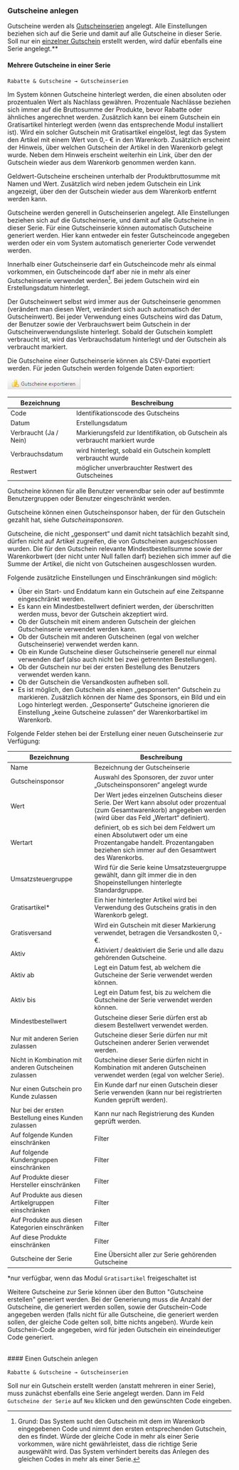 ### Gutscheine anlegen

Gutscheine werden als [Gutscheinserien](gutscheinserien.md#mehrere-gutscheine-in-einer-serie) angelegt. Alle Einstellungen beziehen sich auf die Serie und damit auf alle Gutscheine in dieser Serie.
Soll nur ein [einzelner Gutschein](gutscheinserien.md#einen-gutschein-anlegen) erstellt werden, wird dafür ebenfalls eine Serie angelegt.**

#### Mehrere Gutscheine in einer Serie

    Rabatte & Gutscheine → Gutscheinserien

Im System können Gutscheine hinterlegt werden, die einen absoluten oder prozentualen Wert als Nachlass gewähren. Prozentuale Nachlässe beziehen sich immer auf die Bruttosumme der Produkte, bevor Rabatte oder ähnliches angerechnet werden. Zusätzlich kann bei einem Gutschein ein Gratisartikel hinterlegt werden (wenn das entsprechende Modul installiert ist). Wird ein solcher Gutschein mit Gratisartikel eingelöst, legt das System den Artikel mit einem Wert von 0,- € in den Warenkorb. Zusätzlich erscheint der Hinweis, über welchen Gutschein der Artikel in den Warenkorb gelegt wurde. Neben dem Hinweis erscheint weiterhin ein Link, über den der Gutschein wieder aus dem Warenkorb genommen werden kann.

Geldwert-Gutscheine erscheinen unterhalb der Produktbruttosumme mit Namen und Wert. Zusätzlich wird neben jedem Gutschein ein Link angezeigt, über den der Gutschein wieder aus dem Warenkorb entfernt werden kann.

Gutscheine werden generell in Gutscheinserien angelegt. Alle Einstellungen beziehen sich auf die Gutscheinserie, und damit auf alle Gutscheine in dieser Serie. Für eine Gutscheinserie können automatisch Gutscheine generiert werden. Hier kann entweder ein fester Gutscheincode angegeben werden oder ein vom System automatisch generierter Code verwendet werden.

Innerhalb einer Gutscheinserie darf ein Gutscheincode mehr als einmal vorkommen, ein Gutscheincode darf aber nie in mehr als einer Gutscheinserie verwendet werden[^1]. Bei jedem Gutschein wird ein Erstellungsdatum hinterlegt.

Der Gutscheinwert selbst wird immer aus der Gutscheinserie genommen (verändert man diesen Wert, verändert sich auch automatisch der Gutscheinwert). Bei jeder Verwendung eines Gutscheins wird das Datum, der Benutzer sowie der Verbrauchswert beim Gutschein in der Gutscheinverwendungsliste hinterlegt. Sobald der Gutschein komplett verbraucht ist, wird das Verbrauchsdatum hinterlegt und der Gutschein als verbraucht markiert. 

Die Gutscheine einer Gutscheinserie können als CSV-Datei exportiert werden. Für jeden Gutschein werden folgende Daten exportiert:

![](bild50.png)

| Bezeichnung | Beschreibung |
| -- | -- |
| Code | Identifikationscode des Gutscheins |
| Datum | Erstellungsdatum |
| Verbraucht (Ja / Nein) | Markierungsfeld zur Identifikation, ob Gutschein als verbraucht markiert wurde |
| Verbrauchsdatum | wird hinterlegt, sobald ein Gutschein komplett verbraucht wurde  |
| Restwert | möglicher unverbrauchter Restwert des Gutscheines |

Gutscheine können für alle Benutzer verwendbar sein oder auf bestimmte Benutzergruppen oder Benutzer eingeschränkt werden.

Gutscheine können einen Gutscheinsponsor haben, der für den Gutschein gezahlt hat, siehe *Gutscheinsponsoren*.

Gutscheine, die nicht „gesponsert“ und damit nicht tatsächlich bezahlt sind, dürfen nicht auf Artikel zugreifen, die von Gutscheinen ausgeschlossen wurden. Die für den Gutschein relevante Mindestbestellsumme sowie der Warenkorbwert (der nicht unter Null fallen darf) beziehen sich immer auf die Summe der Artikel, die nicht von Gutscheinen ausgeschlossen wurden. 

Folgende zusätzliche Einstellungen und Einschränkungen sind möglich:

* Über ein Start- und Enddatum kann ein Gutschein auf eine Zeitspanne eingeschränkt werden.
* Es kann ein Mindestbestellwert definiert werden, der überschritten werden muss, bevor der Gutschein akzeptiert wird.
* Ob der Gutschein mit einem anderen Gutschein der gleichen Gutscheinserie verwendet werden kann.
* Ob der Gutschein mit anderen Gutscheinen (egal von welcher Gutscheinserie) verwendet werden kann.
* Ob ein Kunde Gutscheine dieser Gutscheinserie generell nur einmal verwenden darf (also auch nicht bei zwei getrennten Bestellungen).
* Ob der Gutschein nur bei der ersten Bestellung des Benutzers verwendet werden kann.
* Ob der Gutschein die Versandkosten aufheben soll.
* Es ist möglich, den Gutschein als einen „gesponserten“ Gutschein zu markieren. Zusätzlich können der Name des Sponsors, ein Bild und ein Logo hinterlegt werden. „Gesponserte“ Gutscheine ignorieren die Einstellung „keine Gutscheine zulassen“ der Warenkorbartikel im Warenkorb.


Folgende Felder stehen bei der Erstellung einer neuen Gutscheinserie zur Verfügung:

| Bezeichnung | Beschreibung |
| -- | -- |
| Name | Bezeichnung der Gutscheinserie |
| Gutscheinsponsor | Auswahl des Sponsoren, der zuvor unter „Gutscheinsponsoren“ angelegt wurde |
| Wert | Der Wert jedes einzelnen Gutscheins dieser Serie. Der Wert kann absolut oder prozentual (zum Gesamtwarenkorb) angegeben werden (wird über das Feld „Wertart“ definiert). |
| Wertart | definiert, ob es sich bei dem Feldwert um einen Absolutwert oder um eine Prozentangabe handelt. Prozentangaben beziehen sich immer auf den Gesamtwert des Warenkorbs. |
| Umsatzsteuergruppe | Wird für die Serie keine Umsatzsteuergruppe gewählt, dann gilt immer die in den Shopeinstellungen hinterlegte Standardgruppe. |
| Gratisartikel* | Ein hier hinterlegter Artikel wird bei Verwendung des Gutscheins gratis in den Warenkorb gelegt. |
| Gratisversand | Wird ein Gutschein mit dieser Markierung verwendet, betragen die Versandkosten 0,- €. |
| Aktiv | Aktiviert / deaktiviert die Serie und alle dazu gehörenden Gutscheine. |
| Aktiv ab | Legt ein Datum fest, ab welchem die Gutscheine der Serie verwendet werden können. |
| Aktiv bis | Legt ein Datum fest, bis zu welchem die Gutscheine der Serie verwendet werden können. |
| Mindestbestellwert | Gutscheine dieser Serie dürfen erst ab diesem Bestellwert verwendet werden. |
| Nur mit anderen Serien zulassen | Gutscheine dieser Serie dürfen nur mit Gutscheinen anderer Serien verwendet werden. |
| Nicht in Kombination mit anderen Gutscheinen zulassen | Gutscheine dieser Serie dürfen nicht in Kombination mit anderen Gutscheinen verwendet werden (egal von welcher Serie). |
| Nur einen Gutschein pro Kunde zulassen | Ein Kunde darf nur einen Gutschein dieser Serie verwenden (kann nur bei registrierten Kunden geprüft werden). |
| Nur bei der ersten Bestellung eines Kunden zulassen | Kann nur nach Registrierung des Kunden geprüft werden. |
| Auf folgende Kunden einschränken | Filter |
| Auf folgende Kundengruppen einschränken | Filter |
| Auf Produkte dieser Hersteller einschränken | Filter |
| Auf Produkte aus diesen Artikelgruppen einschränken| Filter |
| Auf Produkte aus diesen Kategorien einschränken | Filter |
| Auf diese Produkte einschränken | Filter |
| Gutscheine der Serie | Eine Übersicht aller zur Serie gehörenden Gutscheine |

*nur verfügbar, wenn das Modul `Gratisartikel` freigeschaltet ist


Weitere Gutscheine zur Serie können über den Button "Gutscheine erstellen" generiert werden. Bei der Generierung muss die Anzahl der Gutscheine, die generiert werden sollen, sowie der Gutschein-Code angegeben werden (falls nicht für alle Gutscheine, die generiert werden sollen, der gleiche Code gelten soll, bitte nichts angeben). Wurde kein Gutschein-Code angegeben, wird für jeden Gutschein ein eineindeutiger Code generiert.

[^1]: Grund: Das System sucht den Gutschein mit dem im Warenkorb eingegebenen Code und nimmt den ersten entsprechenden Gutschein, den es findet. Würde der gleiche Code in mehr als einer Serie vorkommen, wäre nicht gewährleistet, dass die richtige Serie ausgewählt wird. Das System verhindert bereits das Anlegen des gleichen Codes in mehr als einer Serie.

<br>
#### Einen Gutschein anlegen

    Rabatte & Gutscheine → Gutscheinserien

Soll nur ein Gutschein erstellt werden (anstatt mehreren in einer Serie), muss zunächst ebenfalls eine Serie angelegt werden. Dann im Feld `Gutscheine der Serie` auf `Neu` klicken und den gewünschten Code eingeben.
